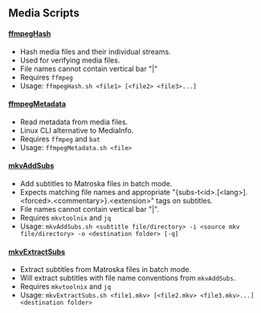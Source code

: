 ## Media Scripts

#### [ffmpegHash](./ffmpegHash.sh)
    
* Hash media files and their individual streams.
* Used for verifying media files.
* File names cannot contain vertical bar "|"
* Requires `ffmpeg`
* Usage: `ffmpegHash.sh <file1> [<file2> <file3>...]`

#### [ffmpegMetadata](./ffmpegMetadata.sh)

* Read metadata from media files.
* Linux CLI alternative to MediaInfo.
* Requires `ffmpeg` and `bat`
* Usage: `ffmpegMetadata.sh <file>`

#### [mkvAddSubs](./mkvAddSubs.sh)

* Add subtitles to Matroska files in batch mode.
* Expects matching file names and appropriate "{subs-t\<id\>.\[\<lang\>\].\<forced\>.\<commentary\>}.\<extension\>" tags on subtitles.
* File names cannot contain vertical bar "|".
* Requires `mkvtoolnix` and `jq`
* Usage: `mkvAddSubs.sh <subtitle file/directory> -i <source mkv file/directory> -o <destination folder> [-q]`

#### [mkvExtractSubs](./mkvExtractSubs.sh)

* Extract subtitles from Matroska files in batch mode.
* Will extract subtitles with file name conventions from `mkvAddSubs`.
* Requires `mkvtoolnix` and `jq`
* Usage: `mkvExtractSubs.sh <file1.mkv> [<file2.mkv> <file3.mkv>...] <destination folder>`
